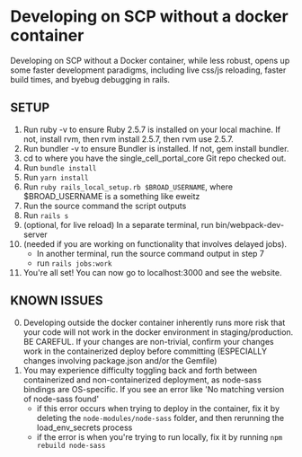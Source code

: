 # Developing on SCP without a docker container

Developing on SCP without a Docker container, while less robust, opens up some faster development paradigms, including live css/js reloading, faster build times, and byebug debugging in rails.

## SETUP

1.  Run ruby -v to ensure Ruby 2.5.7 is installed on your local machine.  If not,  install rvm, then rvm install 2.5.7, then rvm use 2.5.7.
2.  Run bundler -v to ensure Bundler is installed.  If not,  gem install bundler.
3.  cd to where you have the single_cell_portal_core Git repo checked out.
4.  Run `bundle install`
5.  Run `yarn install`
6.  Run `ruby rails_local_setup.rb $BROAD_USERNAME`, where $BROAD_USERNAME is a something like eweitz
7.  Run the source command the script outputs
8.  Run `rails s`
9.  (optional, for live reload) In a separate terminal, run bin/webpack-dev-server
10. (needed if you are working on functionality that involves delayed jobs).
    * In another terminal, run the source command output in step 7
    * run `rails jobs:work`
10.  You're all set!  You can now go to localhost:3000 and see the website.


## KNOWN ISSUES
0. Developing outside the docker container inherently runs more risk that your code will not work in the docker environment in staging/production.  BE CAREFUL.  If your changes are non-trivial, confirm your changes work in the containerized deploy before committing (ESPECIALLY changes involving package.json and/or the Gemfile)
1. You may experience difficulty toggling back and forth between containerized and non-containerized deployment, as node-sass bindings are OS-specific.  If you see an error like 'No matching version of node-sass found'
   * if this error occurs when trying to deploy in the container, fix it by deleting the `node-modules/node-sass` folder, and then rerunning the load_env_secrets process
   * if the error is when you're trying to run locally, fix it by running `npm rebuild node-sass`

